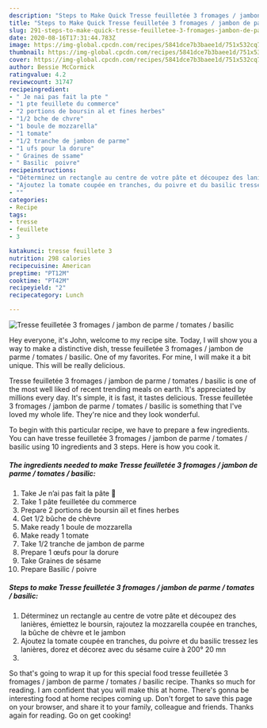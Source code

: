 ```yaml
---
description: "Steps to Make Quick Tresse feuilletée 3 fromages / jambon de parme / tomates / basilic"
title: "Steps to Make Quick Tresse feuilletée 3 fromages / jambon de parme / tomates / basilic"
slug: 291-steps-to-make-quick-tresse-feuilletee-3-fromages-jambon-de-parme-tomates-basilic
date: 2020-08-16T17:31:44.783Z
image: https://img-global.cpcdn.com/recipes/5841dce7b3baee1d/751x532cq70/tresse-feuilletee-3-fromages-jambon-de-parme-tomates-basilic-photo-principale-de-la-recette.jpg
thumbnail: https://img-global.cpcdn.com/recipes/5841dce7b3baee1d/751x532cq70/tresse-feuilletee-3-fromages-jambon-de-parme-tomates-basilic-photo-principale-de-la-recette.jpg
cover: https://img-global.cpcdn.com/recipes/5841dce7b3baee1d/751x532cq70/tresse-feuilletee-3-fromages-jambon-de-parme-tomates-basilic-photo-principale-de-la-recette.jpg
author: Bessie McCormick
ratingvalue: 4.2
reviewcount: 31747
recipeingredient:
- " Je nai pas fait la pte "
- "1 pte feuillete du commerce"
- "2 portions de boursin al et fines herbes"
- "1/2 bche de chvre"
- "1 boule de mozzarella"
- "1 tomate"
- "1/2 tranche de jambon de parme"
- "1 ufs pour la dorure"
- " Graines de ssame"
- " Basilic  poivre"
recipeinstructions:
- "Déterminez un rectangle au centre de votre pâte et découpez des lanières, émiettez le boursin, rajoutez la mozzarella coupée en tranches, la bûche de chèvre et le jambon"
- "Ajoutez la tomate coupée en tranches, du poivre et du basilic tressez les lanières, dorez et décorez avec du sésame cuire à 200° 20 mn"
- ""
categories:
- Recipe
tags:
- tresse
- feuillete
- 3

katakunci: tresse feuillete 3 
nutrition: 298 calories
recipecuisine: American
preptime: "PT12M"
cooktime: "PT42M"
recipeyield: "2"
recipecategory: Lunch

---
```



![Tresse feuilletée 3 fromages / jambon de parme / tomates / basilic](https://img-global.cpcdn.com/recipes/5841dce7b3baee1d/751x532cq70/tresse-feuilletee-3-fromages-jambon-de-parme-tomates-basilic-photo-principale-de-la-recette.jpg)

Hey everyone, it's John, welcome to my recipe site. Today, I will show you a way to make a distinctive dish, tresse feuilletée 3 fromages / jambon de parme / tomates / basilic. One of my favorites. For mine, I will make it a bit unique. This will be really delicious.



Tresse feuilletée 3 fromages / jambon de parme / tomates / basilic is one of the most well liked of recent trending meals on earth. It's appreciated by millions every day. It's simple, it is fast, it tastes delicious. Tresse feuilletée 3 fromages / jambon de parme / tomates / basilic is something that I've loved my whole life. They're nice and they look wonderful.


To begin with this particular recipe, we have to prepare a few ingredients. You can have tresse feuilletée 3 fromages / jambon de parme / tomates / basilic using 10 ingredients and 3 steps. Here is how you cook it.

<!--inarticleads1-->

##### The ingredients needed to make Tresse feuilletée 3 fromages / jambon de parme / tomates / basilic:

1. Take  Je n’ai pas fait la pâte 🙈
1. Take 1 pâte feuilletée du commerce
1. Prepare 2 portions de boursin aïl et fines herbes
1. Get 1/2 bûche de chèvre
1. Make ready 1 boule de mozzarella
1. Make ready 1 tomate
1. Take 1/2 tranche de jambon de parme
1. Prepare 1 œufs pour la dorure
1. Take  Graines de sésame
1. Prepare  Basilic / poivre




<!--inarticleads2-->

##### Steps to make Tresse feuilletée 3 fromages / jambon de parme / tomates / basilic:

1. Déterminez un rectangle au centre de votre pâte et découpez des lanières, émiettez le boursin, rajoutez la mozzarella coupée en tranches, la bûche de chèvre et le jambon
1. Ajoutez la tomate coupée en tranches, du poivre et du basilic tressez les lanières, dorez et décorez avec du sésame cuire à 200° 20 mn
1. 




So that's going to wrap it up for this special food tresse feuilletée 3 fromages / jambon de parme / tomates / basilic recipe. Thanks so much for reading. I am confident that you will make this at home. There's gonna be interesting food at home recipes coming up. Don't forget to save this page on your browser, and share it to your family, colleague and friends. Thanks again for reading. Go on get cooking!
